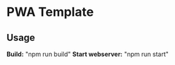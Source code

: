 <h1>PWA Template</h1>

<h2>Usage</h2>

<b>Build:</b> "npm run build"
<b>Start webserver:</b> "npm run start"
